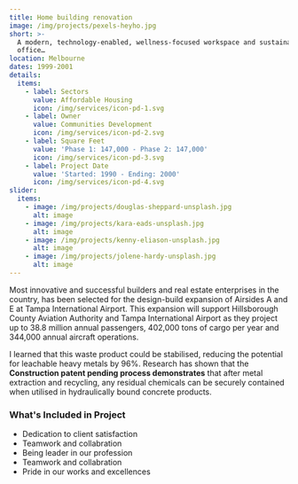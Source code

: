 ```yaml
---
title: Home building renovation
image: /img/projects/pexels-heyho.jpg
short: >-
  A modern, technology-enabled, wellness-focused workspace and sustainable
  office…
location: Melbourne
dates: 1999-2001
details:
  items:
    - label: Sectors
      value: Affordable Housing
      icon: /img/services/icon-pd-1.svg
    - label: Owner
      value: Communities Development
      icon: /img/services/icon-pd-2.svg
    - label: Square Feet
      value: 'Phase 1: 147,000 - Phase 2: 147,000'
      icon: /img/services/icon-pd-3.svg
    - label: Project Date
      value: 'Started: 1990 - Ending: 2000'
      icon: /img/services/icon-pd-4.svg
slider:
  items:
    - image: /img/projects/douglas-sheppard-unsplash.jpg
      alt: image
    - image: /img/projects/kara-eads-unsplash.jpg
      alt: image
    - image: /img/projects/kenny-eliason-unsplash.jpg
      alt: image
    - image: /img/projects/jolene-hardy-unsplash.jpg
      alt: image
---
```


Most innovative and successful builders and real estate enterprises in the country, has been selected for the design-build expansion of Airsides A and E at Tampa International Airport. This expansion will support Hillsborough County Aviation Authority and Tampa International Airport as they project up to 38.8 million annual passengers, 402,000 tons of cargo per year and 344,000 annual aircraft operations.

I learned that this waste product could be stabilised, reducing the potential for leachable heavy metals by 96%. Research has shown that the **Construction patent pending process demonstrates** that after metal extraction and recycling, any residual chemicals can be securely contained when utilised in hydraulically bound concrete products.

### What's Included in Project

* Dedication to client satisfaction 
* Teamwork and collabration         
* Being leader in our profession         
* Teamwork and collabration       
* Pride in our works and excellences
